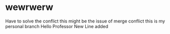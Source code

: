 # wewrwerw


Have to solve the conflict
this might be the issue of merge conflict
this is my personal branch
Hello Professor New Line added

